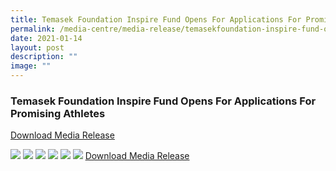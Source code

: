 ```yaml
---
title: Temasek Foundation Inspire Fund Opens For Applications For Promising Athletes
permalink: /media-centre/media-release/temasekfoundation-inspire-fund-opens-applications-for-promising-athletes/
date: 2021-01-14
layout: post
description: ""
image: ""
---
```

### **Temasek Foundation Inspire Fund Opens For Applications For Promising Athletes**

[Download Media Release](/files/Media%20Centre/Media%20Release/2021/January/Temasek%20Foundation%20Inspire%20Fund%20Opens%20For%20Applications%20For%20Promising%20Athletes.pdf)

![](/images/Media%20Centre/Media%20Release/2021/January/Temasek%20Foundation%20Inspire%20Fund%20Opens%20For%20Applications%20For%20Promising%20Athletes%20copy_page-0001.jpeg)
![](/images/Media%20Centre/Media%20Release/2021/January/Temasek%20Foundation%20Inspire%20Fund%20Opens%20For%20Applications%20For%20Promising%20Athletes%20copy_page-0002.jpeg)
![](/images/Media%20Centre/Media%20Release/2021/January/Temasek%20Foundation%20Inspire%20Fund%20Opens%20For%20Applications%20For%20Promising%20Athletes%20copy_page-0003.jpeg)
![](/images/Media%20Centre/Media%20Release/2021/January/Temasek%20Foundation%20Inspire%20Fund%20Opens%20For%20Applications%20For%20Promising%20Athletes%20copy_page-0004.jpeg)
![](/images/Media%20Centre/Media%20Release/2021/January/Temasek%20Foundation%20Inspire%20Fund%20Opens%20For%20Applications%20For%20Promising%20Athletes%20copy_page-0005.jpeg)
![](/images/Media%20Centre/Media%20Release/2021/January/Temasek%20Foundation%20Inspire%20Fund%20Opens%20For%20Applications%20For%20Promising%20Athletes%20copy_page-0006.jpeg)
[Download Media Release](/files/Media%20Centre/Media%20Release/2021/January/Temasek%20Foundation%20Inspire%20Fund%20Opens%20For%20Applications%20For%20Promising%20Athletes.pdf)